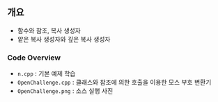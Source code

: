 ## 개요
- 함수와 참조, 복사 생성자
- 얕은 복사 생성자와 깊은 복사 생성자

### Code Overview  
- `n.cpp` : 기본 예제 학습
- `OpenChallenge.cpp` : 클래스와 참조에 의한 호출을 이용한 모스 부호 변환기
- `OpenChallenge.png` : 소스 실행 사진  
